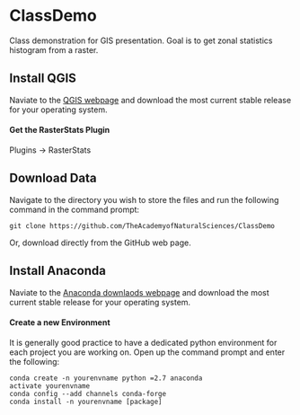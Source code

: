 # ClassDemo
Class demonstration for GIS presentation. Goal is to get zonal statistics histogram from a raster.

## Install QGIS

Naviate to the [QGIS webpage](https://www.qgis.org/en/site/) and download the most current stable release for your operating system.

#### Get the RasterStats Plugin

Plugins -> RasterStats

## Download Data

Navigate to the directory you wish to store the files and run the following command in the command prompt:

```
git clone https://github.com/TheAcademyofNaturalSciences/ClassDemo
```
Or, download directly from the GitHub web page.

## Install Anaconda

Naviate to the [Anaconda downlaods webpage](https://www.anaconda.com/download/) and download the most current stable release for your operating system.

#### Create a new Environment

It is generally good practice to have a dedicated python environment for each project you are working on. Open up the command prompt and enter the following:

```
conda create -n yourenvname python =2.7 anaconda
activate yourenvname
conda config --add channels conda-forge
conda install -n yourenvname [package]
```
